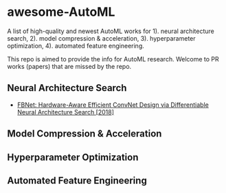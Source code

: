# awesome-AutoML
A list of high-quality and newest AutoML works for 1). neural architecture search, 2). model compression & acceleration, 3). hyperparameter optimization, 4). automated feature engineering.  

This repo is aimed to provide the info for AutoML research. Welcome to PR works (papers) that are missed by the repo. 
## Neural Architecture Search
- [FBNet: Hardware-Aware Efficient ConvNet Design via Differentiable Neural Architecture Search [2018]](https://arxiv.org/pdf/1812.03443.pdf)

## Model Compression & Acceleration

## Hyperparameter Optimization

## Automated Feature Engineering

